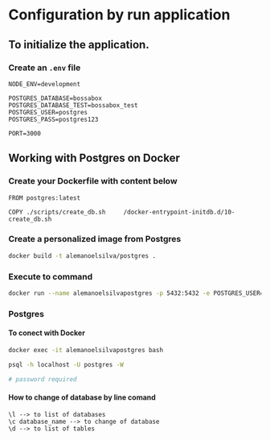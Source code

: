 # Configuration by run application


## To initialize the application. 

### Create an `.env` file 

```
NODE_ENV=development

POSTGRES_DATABASE=bossabox
POSTGRES_DATABASE_TEST=bossabox_test
POSTGRES_USER=postgres
POSTGRES_PASS=postgres123

PORT=3000
```

## Working with Postgres on Docker


### Create your Dockerfile with content below

```
FROM postgres:latest

COPY ./scripts/create_db.sh     /docker-entrypoint-initdb.d/10-create_db.sh
```

### Create a personalized image from Postgres

```bash
docker build -t alemanoelsilva/postgres .
```

### Execute to command

```bash
docker run --name alemanoelsilvapostgres -p 5432:5432 -e POSTGRES_USER=postgres -e POSTGRES_PASSWORD=postgres123 -d alemanoelsilva/postgres
```

### Postgres 

#### To conect with Docker 

```bash
docker exec -it alemanoelsilvapostgres bash

psql -h localhost -U postgres -W

# password required
```

#### How to change of database by line comand

```
\l --> to list of databases
\c database_name --> to change of database
\d --> to list of tables
```
